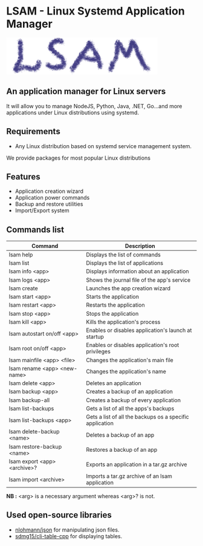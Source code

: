# LSAM - Linux Systemd Application Manager

![LSAM Logo](logo.png)

## An application manager for Linux servers
It will allow you to manage NodeJS, Python, Java, .NET, Go...and more applications under Linux distributions using systemd.

## Requirements
- Any Linux distribution based on systemd service management system.

We provide packages for most popular Linux distributions

## Features
- Application creation wizard
- Application power commands
- Backup and restore utilities
- Import/Export system

## Commands list

| Command                        | Description                                              |
|--------------------------------|----------------------------------------------------------|
| lsam help                      | Displays the list of commands                            |
| lsam list                      | Displays the list of applications                        |
| lsam info \<app>               | Displays information about an application                |
| lsam logs \<app>               | Shows the journal file of the app's service              |
| lsam create                    | Launches the app creation wizard                         |
| lsam start \<app>              | Starts the application                                   |
| lsam restart \<app>            | Restarts the application                                 |
| lsam stop \<app>               | Stops the application                                    |
| lsam kill \<app>               | Kills the application's process                          |
| lsam autostart on/off \<app>   | Enables or disables application's launch at startup      |
| lsam root on/off \<app>        | Enables or disables application's root privileges        |
| lsam mainfile \<app> \<file>   | Changes the application's main file                      |
| lsam rename \<app> \<new-name> | Changes the application's name                           |
| lsam delete \<app>             | Deletes an application                                   |
| lsam backup \<app>             | Creates a backup of an application                       |
| lsam backup-all                | Creates a backup of every application                    |
| lsam list-backups              | Gets a list of all the apps's backups                    |
| lsam list-backups \<app>       | Gets a list of all the backups os a specific application |
| lsam delete-backup \<name>     | Deletes a backup of an app                               |
| lsam restore-backup \<name>    | Restores a backup of an app                              |
| lsam export \<app> \<archive>? | Exports an application in a tar.gz archive               |
| lsam import \<archive>         | Imports a tar.gz archive of an lsam application           |

**NB :** \<arg> is a necessary argument whereas \<arg>? is not.

## Used open-source libraries

- [nlohmann/json](https://github.com/nlohmann/json) for manipulating json files.
- [sdmg15/cli-table-cpp](https://github.com/sdmg15/cli-table-cpp) for displaying tables.